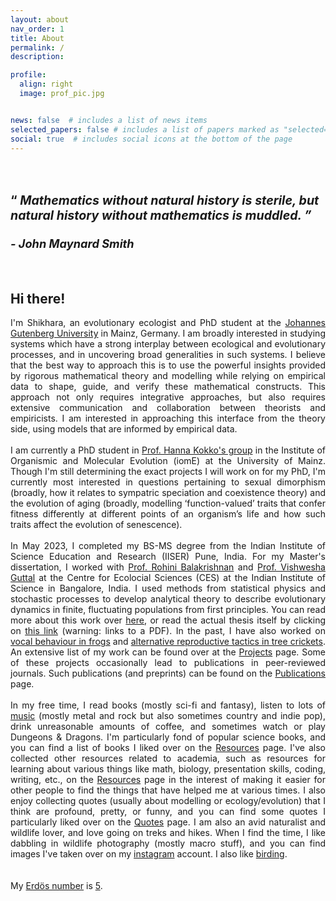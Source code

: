 ```yaml
---
layout: about
nav_order: 1
title: About
permalink: /
description:

profile:
  align: right
  image: prof_pic.jpg


news: false  # includes a list of news items
selected_papers: false # includes a list of papers marked as "selected={true}"
social: true  # includes social icons at the bottom of the page
---
```

<!---
<blockquote>
Mathematics without natural history is sterile, but natural history without mathematics is muddled.
<cite style="text-align: right"> - John Maynard Smith </cite>
</blockquote>
--->

<h1> <span  style="font-size:70%;text-align: justify;width:10%"> <br> &#8220; <i> Mathematics without natural history is sterile, but natural history without mathematics is muddled. &#8221; </i> </span> <br> <cite style="text-align:right-align;font-size: 65%"> <br> - John Maynard Smith </cite> </h1>
<br>
<h2> <b> Hi there! </b> </h2>
<div style="text-align: justify">
I'm Shikhara, an evolutionary ecologist and PhD student at the <a href='https://iome.biologie.uni-mainz.de/'>Johannes Gutenberg University</a> in Mainz, Germany. I am broadly interested in studying systems which have a strong interplay between ecological and evolutionary processes, and in uncovering broad generalities in such systems. I believe that the best way to approach this is to use the powerful insights provided by rigorous mathematical theory and modelling while relying on empirical data to shape, guide, and verify these mathematical constructs. This approach not only requires integrative approaches, but also requires extensive communication and collaboration between theorists and empiricists. I am interested in approaching this interface from the theory side, using models that are informed by empirical data.<br>
<br>
I am currently a PhD student in <a href='https://www.kokkonuts.org/'>Prof. Hanna Kokko's group</a> in the Institute of Organismic and Molecular Evolution (iomE) at the University of Mainz. Though I'm still determining the exact projects I will work on for my PhD, I'm currently most interested in questions pertaining to sexual dimorphism (broadly, how it relates to sympatric speciation and coexistence theory) and the evolution of aging (broadly, modelling ‘function-valued’ traits that confer fitness differently at different points of an organism’s life and how such traits affect the evolution of senescence).
<br>
<br>
In May 2023, I completed my BS-MS degree from the Indian Institute of Science Education and Research (IISER) Pune, India. For my Master's dissertation, I worked with <a href = 'https://sites.google.com/view/rohinibalakrishnanlab/home'>Prof. Rohini Balakrishnan</a> and <a href='https://teelabiisc.wordpress.com/'>Prof. Vishwesha Guttal</a> at the Centre for Ecolocial Sciences (CES) at the Indian Institute of Science in Bangalore, India. I used methods from statistical physics and stochastic processes to develop analytical theory to describe evolutionary dynamics in finite, fluctuating populations from first principles. You can read more about this work over <a href='projects/MS_thesis'>here</a>, or read the actual thesis itself by clicking on <a href="https://thepandalorian.github.io/assets/pdf/Shikhara_MS_thesis.pdf">this link</a> (warning: links to a PDF). In the past, I have also worked on <a href='projects/frog_acoustics'>vocal behaviour in frogs</a> and <a href='projects/oecanthus_ARTs'>alternative reproductive tactics in tree crickets</a>. An extensive list of my work can be found over at the <a href='projects/'>Projects</a> page. Some of these projects occasionally lead to publications in peer-reviewed journals. Such publications (and preprints) can be found on the <a href='publications/'>Publications</a> page.<br>
<br>
In my free time, I read books (mostly sci-fi and fantasy), listen to lots of <a href='https://open.spotify.com/user/31sweo5nbdveu4bofldohfaf47hq?si=6900418e51e54163'>music</a> (mostly metal and rock but also sometimes country and indie pop), drink unreasonable amounts of coffee, and sometimes watch or play Dungeons & Dragons. I'm particularly fond of popular science books, and you can find a list of books I liked over on the <a href='resources'>Resources</a> page. I've also collected other resources related to academia, such as resources for learning about various things like math, biology, presentation skills, coding, writing, etc., on the <a href='resources/'>Resources</a> page in the interest of making it easier for other people to find the things that have helped me at various times. I also enjoy collecting quotes (usually about modelling or ecology/evolution) that I think are profound, pretty, or funny, and you can find some quotes I particularly liked over on the <a href='Quotes/'>Quotes</a> page. I am also an avid naturalist and wildlife lover, and love going on treks and hikes. When I find the time, I like dabbling in wildlife photography (mostly macro stuff), and you can find images I've taken over on my <a href = "https://www.instagram.com/shikhara_bhat/?hl=en">instagram</a> account. I also like <a href='https://ebird.org/profile/ODUzNTYy/world'>birding</a>.
<br>
<br>
<br>
My <a href="https://en.wikipedia.org/wiki/Erd%C5%91s_number">Erdös number</a> is <a href='https://mathscinet.ams.org/mathscinet/freetools/collab-dist?source=706775&target=189017'>5</a>.
</div>
